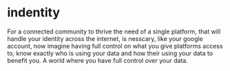 # indentity
For a connected community to thrive the need of a single platform, that will handle your identity across the internet, is nesscary, like your google account, now imagine having full control on what you give platforms access to, know exactly who is using your data and how their using your data to benefit you. A world where you have full control over your data.
